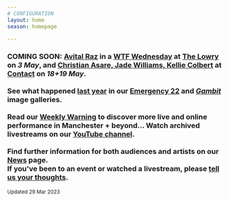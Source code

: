 ```yaml
---
# CONFIGURATION
layout: home
season: homepage

---
```

### COMING SOON: [Avital Raz](/current/2023/raz) in a <a href="https://thelowry.com/wtf-wednesday" target="_blank">WTF Wednesday</a> at <a href="https://thelowry.com" target="_blank">The Lowry</a> on *3 May*, and [Christian Asare, Jade Williams, Kellie Colbert](/current/2023-worksahead) at <a href="https://contactmcr.com" target="_blank">Contact</a> on *18+19 May*.<br><br>See what happened [last year](/archive/2022) in our [Emergency 22](/galleries/2022-emergency) and [*Gambit*](/galleries/2022-gambit) image galleries.<br><br>Read our <a href="https://wordofwarning.posthaven.com" target="_blank">Weekly Warning</a> to discover more live and online performance in Manchester + beyond…  Watch archived livestreams on our <a href="https://youtube.com/@warnmcr" target="_blank">YouTube channel</a>.<br><br>Find further information for both audiences and artists on our [News](/news) page.<br>If you've been to an event or watched a livestream, please <a href="http://bit.ly/warnmcrfeedback" target="_blank">tell us your thoughts</a>.         
<small>Updated 29 Mar 2023</small>
